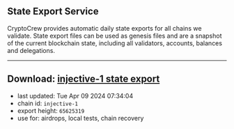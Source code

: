 ## State Export Service
CryptoCrew provides automatic daily state exports for all chains we validate. State export files can be used as genesis files and are a snapshot of the current blockchain state, including all validators, accounts, balances and delegations.

---
**Download: [injective-1 state export](https://dl-eu2.ccvalidators.com/SERVICE/injective/injective-1_export_65625319.json)**
---

- last updated: Tue Apr 09 2024 07:34:04
- chain id: `injective-1`
- export height: `65625319`
- use for: airdrops, local tests, chain recovery
